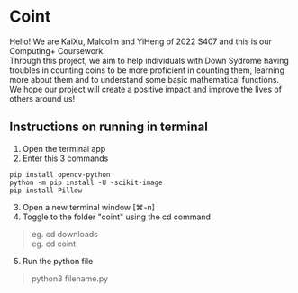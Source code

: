 # Coint
Hello! We are KaiXu, Malcolm and YiHeng of 2022 S407 and this is our Computing+ Coursework.  
Through this project, we aim to help individuals with Down Sydrome having troubles in counting coins to be more proficient in counting them, learning more about them and to understand some basic mathematical functions.
We hope our project will create a positive impact and improve the lives of others around us!

## Instructions on running in terminal
1. Open the terminal app
2. Enter this 3 commands  
```
pip install opencv-python  
python -m pip install -U -scikit-image  
pip install Pillow  
```
3. Open a new terminal window [⌘-n]
4. Toggle to the folder "coint" using the cd command
> eg. cd downloads  
> eg. cd coint
5. Run the python file  
> python3 filename.py
 
